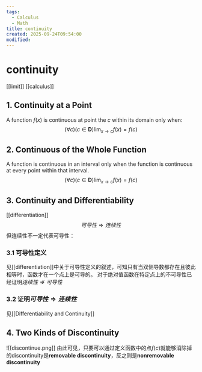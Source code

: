 ```yaml
---
tags:
  - Calculus
  - Math
title: continuity
created: 2025-09-24T09:54:00
modified:
---
```

# continuity
[[limit]]
[[calculus]]
## 1. Continuity at a Point
A function $f(x)$ is continuous at point the $c$ within its domain only when:
$$(\forall c)(c\in\mathbf{D})\lim_{x\to c}f(x)=f(c)$$
## 2. Continuous of the Whole Function
A function is continuous in an interval only when the function is continuous at every point within that interval.
$$(\forall c)(c\in\mathbf{D})\lim_{x\to c}f(x)=f(c)$$
## 3. Continuity and Differentiability
[[differentiation]]
$$可导性\Rightarrow 连续性$$
但连续性不一定代表可导性：
### 3.1 可导性定义
见[[differentiation]]中关于可导性定义的叙述，可知只有当双侧导数都存在且彼此相等时，函数才在一个点上是可导的。
对于绝对值函数在特定点上的不可导性已经证明$连续性\nRightarrow 可导性$
### 3.2 证明$可导性\Rightarrow 连续性$
见[[Differentiability and Continuity]]


## 4. Two Kinds of Discontinuity
![[discontinue.png]]
由此可见，只要可以通过定义函数中的点$f(c)$就能够消除掉的discontinuity是**removable discontinuity**，反之则是**nonremovable discontinuity**
